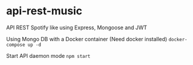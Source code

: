 # api-rest-music
API REST Spotify like using Express, Mongoose and JWT

Using Mongo DB with a Docker container (Need docker installed)
`docker-compose up -d`

Start API daemon mode
`npm start`